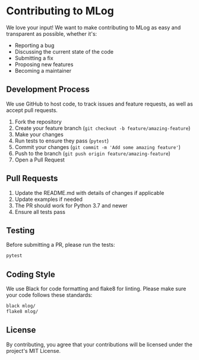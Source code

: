 # Contributing to MLog

We love your input! We want to make contributing to MLog as easy and transparent as possible, whether it's:

- Reporting a bug
- Discussing the current state of the code
- Submitting a fix
- Proposing new features
- Becoming a maintainer

## Development Process

We use GitHub to host code, to track issues and feature requests, as well as accept pull requests.

1. Fork the repository
2. Create your feature branch (`git checkout -b feature/amazing-feature`)
3. Make your changes
4. Run tests to ensure they pass (`pytest`)
5. Commit your changes (`git commit -m 'Add some amazing feature'`)
6. Push to the branch (`git push origin feature/amazing-feature`)
7. Open a Pull Request

## Pull Requests

1. Update the README.md with details of changes if applicable
2. Update examples if needed
3. The PR should work for Python 3.7 and newer
4. Ensure all tests pass

## Testing

Before submitting a PR, please run the tests:

```bash
pytest
```

## Coding Style

We use Black for code formatting and flake8 for linting. Please make sure your code follows these standards:

```bash
black mlog/
flake8 mlog/
```

## License

By contributing, you agree that your contributions will be licensed under the project's MIT License.
